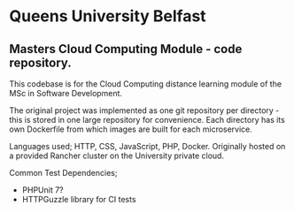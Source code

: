 # Queens University Belfast 
## Masters Cloud Computing Module - code repository.

This codebase is for the Cloud Computing distance learning module of the MSc in Software Development.

The original project was implemented as one git repository per directory - this is stored in one large repository for convenience.
Each directory has its own Dockerfile from which images are built for each microservice.

Languages used; HTTP, CSS, JavaScript, PHP, Docker. Originally hosted on a provided Rancher cluster on the University private cloud.

Common Test Dependencies;<br>
- PHPUnit 7?<br>
- HTTPGuzzle library for CI tests
